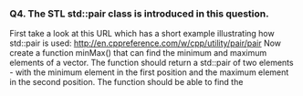 ### Q4. The STL std::pair class is introduced in this question. 
First take a look at this URL which
has a short example illustrating how std::pair is used:
http://en.cppreference.com/w/cpp/utility/pair/pair
Now create a function minMax() that can find the minimum and maximum elements of a vector.
The function should return a std::pair of two elements - with the minimum element in the first
position and the maximum element in the second position. The function should be able to find the